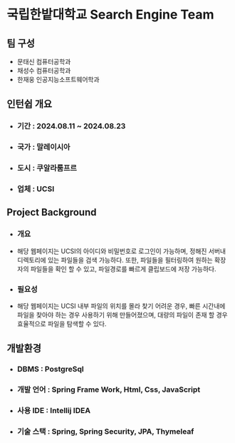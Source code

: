 # 국립한밭대학교 Search Engine Team

## 팀 구성 
- 문태신 컴퓨터공학과
- 채성수 컴퓨터공학과
- 한재웅 인공지능소프트웨어학과

## 인턴쉽 개요
  - ### 기간 : 2024.08.11 ~ 2024.08.23
  - ### 국가 : 말레이시아
  - ### 도시 : 쿠알라룸프르
  - ### 업체 : UCSI

## Project Background
  - ### 개요
  - 해당 웹페이지는 UCSI의 아이디와 비밀번호로 로그인이 가능하며, 정해진 서버내 디렉토리에 있는 파일들을 검색 가능하다. 또한, 파일들을 필터링하여 원하는 확장자의 파일들을 확인 할 수 있고, 파일경로를 빠르게 클립보드에 저장 가능하다.
  - ### 필요성
  - 해당 웹페이지는 UCSI 내부 파일의 위치를 몰라 찾기 어려운 경우, 빠른 시간내에 파일을 찾아야 하는 경우 사용하기 위해 만들어졌으며, 대량의 파일이 존재 할 경우 효율적으로 파일을 탐색할 수 있다.

## 개발환경
  - ### DBMS : PostgreSql
  - ### 개발 언어 : Spring Frame Work, Html, Css, JavaScript
  - ### 사용 IDE : Intellij IDEA
  - ### 기술 스택 : Spring, Spring Security, JPA, Thymeleaf
